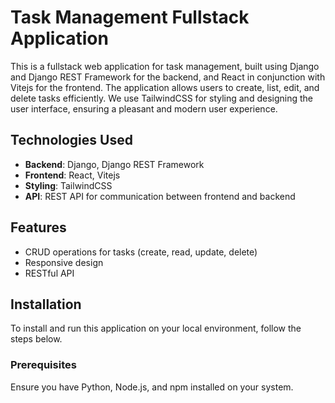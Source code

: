 # Task Management Fullstack Application

This is a fullstack web application for task management, built using Django and Django REST Framework for the backend, and React in conjunction with Vitejs for the frontend. The application allows users to create, list, edit, and delete tasks efficiently. We use TailwindCSS for styling and designing the user interface, ensuring a pleasant and modern user experience.

## Technologies Used

- **Backend**: Django, Django REST Framework
- **Frontend**: React, Vitejs
- **Styling**: TailwindCSS
- **API**: REST API for communication between frontend and backend

## Features

- CRUD operations for tasks (create, read, update, delete)
- Responsive design
- RESTful API

## Installation

To install and run this application on your local environment, follow the steps below.

### Prerequisites

Ensure you have Python, Node.js, and npm installed on your system.
 
